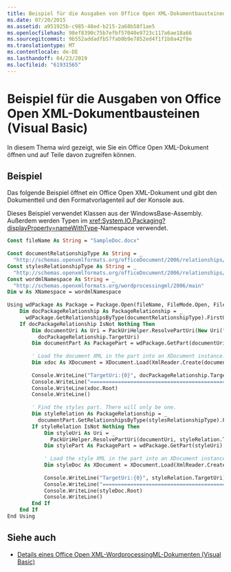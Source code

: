 ```yaml
---
title: Beispiel für die Ausgaben von Office Open XML-Dokumentbausteinen (Visual Basic)
ms.date: 07/20/2015
ms.assetid: a951925b-c985-48ed-b215-2a68b58f1ae5
ms.openlocfilehash: 98ef8390c75b7efbf57040e9723c117a6ae18a66
ms.sourcegitcommit: 9b552addadfb57fab0b9e7852ed4f1f1b8a42f8e
ms.translationtype: MT
ms.contentlocale: de-DE
ms.lasthandoff: 04/23/2019
ms.locfileid: "61931565"
---
```

# <a name="example-that-outputs-office-open-xml-document-parts-visual-basic"></a>Beispiel für die Ausgaben von Office Open XML-Dokumentbausteinen (Visual Basic)
In diesem Thema wird gezeigt, wie Sie ein Office Open XML-Dokument öffnen und auf Teile davon zugreifen können.  
  
## <a name="example"></a>Beispiel  
 Das folgende Beispiel öffnet ein Office Open XML-Dokument und gibt den Dokumentteil und den Formatvorlagenteil auf der Konsole aus.  
  
 Dieses Beispiel verwendet Klassen aus der <legacyBold>WindowsBase</legacyBold>-Assembly. Außerdem werden Typen im <xref:System.IO.Packaging?displayProperty=nameWithType>-Namespace verwendet.  
  
```vb  
Const fileName As String = "SampleDoc.docx"  
  
Const documentRelationshipType As String = _  
  "http://schemas.openxmlformats.org/officeDocument/2006/relationships/officeDocument"  
Const stylesRelationshipType As String = _  
  "http://schemas.openxmlformats.org/officeDocument/2006/relationships/styles"  
Const wordmlNamespace As String = _  
  "http://schemas.openxmlformats.org/wordprocessingml/2006/main"  
Dim w As XNamespace = wordmlNamespace  
  
Using wdPackage As Package = Package.Open(fileName, FileMode.Open, FileAccess.Read)  
    Dim docPackageRelationship As PackageRelationship = _  
      wdPackage.GetRelationshipsByType(documentRelationshipType).FirstOrDefault()  
    If docPackageRelationship IsNot Nothing Then  
        Dim documentUri As Uri = PackUriHelper.ResolvePartUri(New Uri("/", UriKind.Relative), _  
          docPackageRelationship.TargetUri)  
        Dim documentPart As PackagePart = wdPackage.GetPart(documentUri)  
  
        ' Load the document XML in the part into an XDocument instance.  
        Dim xdoc As XDocument = XDocument.Load(XmlReader.Create(documentPart.GetStream()))  
  
        Console.WriteLine("TargetUri:{0}", docPackageRelationship.TargetUri)  
        Console.WriteLine("==================================================================")  
        Console.WriteLine(xdoc.Root)  
        Console.WriteLine()  
  
        ' Find the styles part. There will only be one.  
        Dim styleRelation As PackageRelationship = _  
          documentPart.GetRelationshipsByType(stylesRelationshipType).FirstOrDefault()  
        If styleRelation IsNot Nothing Then  
            Dim styleUri As Uri = _  
              PackUriHelper.ResolvePartUri(documentUri, styleRelation.TargetUri)  
            Dim stylePart As PackagePart = wdPackage.GetPart(styleUri)  
  
            ' Load the style XML in the part into an XDocument instance.  
            Dim styleDoc As XDocument = XDocument.Load(XmlReader.Create(stylePart.GetStream()))  
  
            Console.WriteLine("TargetUri:{0}", styleRelation.TargetUri)  
            Console.WriteLine("==================================================================")  
            Console.WriteLine(styleDoc.Root)  
            Console.WriteLine()  
        End If  
    End If  
End Using  
```  
  
## <a name="see-also"></a>Siehe auch

- [Details eines Office Open XML-WordprocessingML-Dokumenten (Visual Basic)](../../../../visual-basic/programming-guide/concepts/linq/details-of-office-open-xml-wordprocessingml-documents.md)
